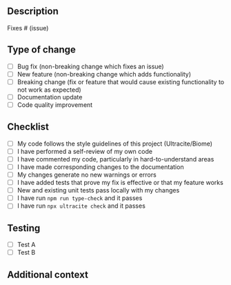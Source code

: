 ## Description

<!-- Please include a summary of the changes and which issue is fixed. -->

Fixes # (issue)

## Type of change

<!-- Please delete options that are not relevant. -->

- [ ] Bug fix (non-breaking change which fixes an issue)
- [ ] New feature (non-breaking change which adds functionality)
- [ ] Breaking change (fix or feature that would cause existing functionality to not work as expected)
- [ ] Documentation update
- [ ] Code quality improvement

## Checklist

- [ ] My code follows the style guidelines of this project (Ultracite/Biome)
- [ ] I have performed a self-review of my own code
- [ ] I have commented my code, particularly in hard-to-understand areas
- [ ] I have made corresponding changes to the documentation
- [ ] My changes generate no new warnings or errors
- [ ] I have added tests that prove my fix is effective or that my feature works
- [ ] New and existing unit tests pass locally with my changes
- [ ] I have run `npm run type-check` and it passes
- [ ] I have run `npx ultracite check` and it passes

## Testing

<!-- Please describe the tests that you ran to verify your changes. -->

- [ ] Test A
- [ ] Test B

## Additional context

<!-- Add any other context about the pull request here. -->
